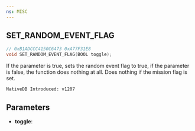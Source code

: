 ```yaml
---
ns: MISC
---
```

## SET_RANDOM_EVENT_FLAG

```c
// 0xB1ADCCC4150C6473 0xA77F31E8
void SET_RANDOM_EVENT_FLAG(BOOL toggle);
```

If the parameter is true, sets the random event flag to true, if the parameter is false, the function does nothing at all.
Does nothing if the mission flag is set.

```
NativeDB Introduced: v1207
```

## Parameters
* **toggle**:
